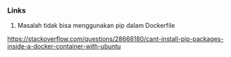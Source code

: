 ### Links

1. Masalah tidak bisa menggunakan pip dalam Dockerfile

https://stackoverflow.com/questions/28668180/cant-install-pip-packages-inside-a-docker-container-with-ubuntu

